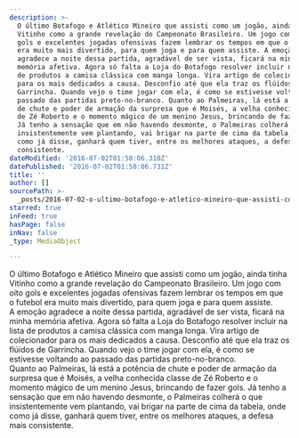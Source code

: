```yaml
---
description: >-
  O último Botafogo e Atlético Mineiro que assisti como um jogão, ainda tinha
  Vitinho como a grande revelação do Campeonato Brasileiro. Um jogo com oito
  gols e excelentes jogadas ofensivas fazem lembrar os tempos em que o futebol
  era muito mais divertido, para quem joga e para quem assiste. A emoção
  agradece a noite dessa partida, agradável de ser vista, ficará na minha
  memória afetiva. Agora só falta a Loja do Botafogo resolver incluir na lista
  de produtos a camisa clássica com manga longa. Vira artigo de colecionador
  para os mais dedicados a causa. Desconfio até que ela traz os flúidos de
  Garrincha. Quando vejo o time jogar com ela, é como se estivesse voltando ao
  passado das partidas preto-no-branco. Quanto ao Palmeiras, lá está a potência
  de chute e poder de armação da surpresa que é Moisés, a velha conhecida classe
  de Zé Roberto e o momento mágico de um menino Jesus, brincando de fazer gols.
  Já tenho a sensação que em não havendo desmonte, o Palmeiras colherá o que
  insistentemente vem plantando, vai brigar na parte de cima da tabela, onde
  como já disse, ganhará quem tiver, entre os melhores ataques, a defesa mais
  consistente.
dateModified: '2016-07-02T01:58:06.310Z'
datePublished: '2016-07-02T01:58:06.731Z'
title: ''
author: []
sourcePath: >-
  _posts/2016-07-02-o-ultimo-botafogo-e-atletico-mineiro-que-assisti-como-um-jog.md
starred: true
inFeed: true
hasPage: false
inNav: false
_type: MediaObject

---
```

O último Botafogo e Atlético Mineiro que assisti como um jogão, ainda tinha Vitinho como a grande revelação do Campeonato Brasileiro. Um jogo com oito gols e excelentes jogadas ofensivas fazem lembrar os tempos em que o futebol era muito mais divertido, para quem joga e para quem assiste.  
A emoção agradece a noite dessa partida, agradável de ser vista, ficará na minha memória afetiva. Agora só falta a Loja do Botafogo resolver incluir na lista de produtos a camisa clássica com manga longa. Vira artigo de colecionador para os mais dedicados a causa. Desconfio até que ela traz os flúidos de Garrincha. Quando vejo o time jogar com ela, é como se estivesse voltando ao passado das partidas preto-no-branco.  
Quanto ao Palmeiras, lá está a potência de chute e poder de armação da surpresa que é Moisés, a velha conhecida classe de Zé Roberto e o momento mágico de um menino Jesus, brincando de fazer gols. Já tenho a sensação que em não havendo desmonte, o Palmeiras colherá o que insistentemente vem plantando, vai brigar na parte de cima da tabela, onde como já disse, ganhará quem tiver, entre os melhores ataques, a defesa mais consistente.